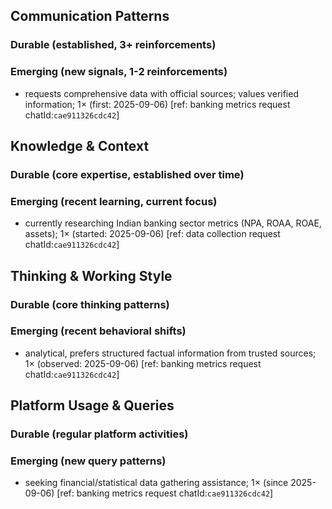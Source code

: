 ## Communication Patterns
### Durable (established, 3+ reinforcements)

### Emerging (new signals, 1-2 reinforcements)
- requests comprehensive data with official sources; values verified information; 1× (first: 2025-09-06) [ref: banking metrics request chatId:`cae911326cdc42`]

## Knowledge & Context
### Durable (core expertise, established over time)

### Emerging (recent learning, current focus)
- currently researching Indian banking sector metrics (NPA, ROAA, ROAE, assets); 1× (started: 2025-09-06) [ref: data collection request chatId:`cae911326cdc42`]

## Thinking & Working Style
### Durable (core thinking patterns)

### Emerging (recent behavioral shifts)
- analytical, prefers structured factual information from trusted sources; 1× (observed: 2025-09-06) [ref: banking metrics request chatId:`cae911326cdc42`]

## Platform Usage & Queries
### Durable (regular platform activities)

### Emerging (new query patterns)
- seeking financial/statistical data gathering assistance; 1× (since 2025-09-06) [ref: banking metrics request chatId:`cae911326cdc42`]